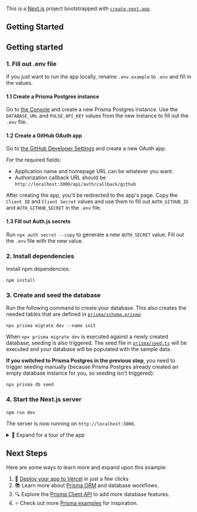 This is a [Next.js](https://nextjs.org) project bootstrapped with [`create-next-app`](https://nextjs.org/docs/app/api-reference/cli/create-next-app).

## Getting Started

## Getting started

### 1. Fill out .env file

If you just want to run the app locally, rename `.env.example` to `.env` and fill in the values.

#### 1.1 Create a Prisma Postgres instance

Go to [the Console](https://console.prisma.io) and create a new Prisma Postgres instance. Use the `DATABASE_URL` and `PULSE_API_KEY` values from the new instance to fill out the `.env` file.

#### 1.2 Create a GitHub OAuth app

Go to [the GitHub Developer Settings](https://github.com/settings/developers) and create a new OAuth app.

For the required fields:

- Application name and homepage URL can be whatever you want.
- Authorization callback URL should be `http://localhost:3000/api/auth/callback/github`

After creating the app, you'll be redirected to the app's page. Copy the `Client ID` and `Client Secret` values and use them to fill out `AUTH_GITHUB_ID` and `AUTH_GITHUB_SECRET` in the `.env` file.

#### 1.3 Fill out Auth.js secrets

Run `npx auth secret --copy` to generate a new `AUTH_SECRET` value. Fill out the `.env` file with the new value.

### 2. Install dependencies

Install npm dependencies:

```
npm install
```

### 3. Create and seed the database

Run the following command to create your database. This also creates the needed tables that are defined in [`prisma/schema.prisma`](./prisma/schema.prisma):

```
npx prisma migrate dev --name init
```

When `npx prisma migrate dev` is executed against a newly created database, seeding is also triggered. The seed file in [`prisma/seed.ts`](./prisma/seed.ts) will be executed and your database will be populated with the sample data.

**If you switched to Prisma Postgres in the previous step**, you need to trigger seeding manually (because Prisma Postgres already created an empty database instance for you, so seeding isn't triggered):

```
npx prisma db seed
```

### 4. Start the Next.js server

```
npm run dev
```

The server is now running on `http://localhost:3000`.

<details>
<summary>📸 Expand for a tour of the app</summary>

### Homepage

Logged out view:
![Homepage](/public/logged-out-homepage.png)

Logged in view:
![Homepage](/public/logged-in-homepage.png)

### User Profile

![User Profile](/public/user-profile.png)

### Creating Posts

![Create Post](/public/create-post.png)

### View your posts and drafts

![View Posts](/public/view-posts.png)

</details>

## Next Steps

Here are some ways to learn more and expand upon this example:

1. 🚀 [Deploy your app to Vercel](https://vercel.com/docs/frameworks/nextjs) in just a few clicks
2. 📚 Learn more about [Prisma ORM](https://www.prisma.io/docs/orm/overview/introduction/what-is-prisma) and database workflows.
3. 🔍 Explore the [Prisma Client API](https://www.prisma.io/docs/orm/reference/prisma-client-reference) to add more database features.
4. ⭐ Check out more [Prisma examples](https://github.com/prisma/prisma-examples) for inspiration.
